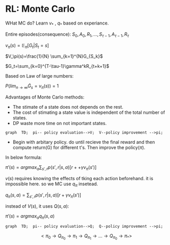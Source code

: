 
# RL: Monte Carlo
WHat MC do? Learn $v_*$ , $q_*$ based on experiance.

Entire episodes(consequence): 
$S_0,A_0,R_1,...,S_{\tau-1},A_{\tau-1},R_{\tau}$

$v_\pi(s)=\mathbb{E}_\pi[G_t|S_t=s]$

$V_\pi(s)=\frac{1}{N} \sum_{k=1}^{N}G_{S_k}$

$G_t=\sum_{k=0}^{T-\tau-1}\gamma^kR_{t+k+1}$

Based on Law of large numbers:

$P(lim_{n\to\infty}\tilde{G}_s=v_\pi(s))=1$

Advantages of Monte Carlo methods:
* The stimate of a state does not depends on the rest.
* The cost of stimating a state value is independent of the total number of states.
* DP waste more time on not important states.

```mermaid
graph  TD;  pi-- policy evaluation-->V;  V--policy improvement -->pi;  
```
* Begin with arbitary policy. do until recieve the final reward and then compute return(G) for different t's. Then improve the policy($\pi$). 

In below formula:

$\pi'(s)=argmax_a\sum_{s',r}p(s',r|s,a)[r++\gamma v_\pi(s')]$

$v(s)$ requires knowing the effects of tking each action beforehand. it is impossible here. so we MC use $q_\pi$ insetead.

$q_\pi(s,a)=\sum_{s',r}p(s',r|s,a)[r+\gamma v_\pi(s')]$

instead of $V(s)$, it uses $Q(s,a)$:

$\pi'(s)=argmax_{a}q_\pi(s,a)$

```mermaid
graph  TD;  pi-- policy evaluation-->Q;  Q--policy improvement -->pi;  
```
$$<\pi_0 \to Q_{\pi_0} \to
\pi_1 \to Q_{\pi_1} \to
... \to  Q_{\pi_0}
\to \pi_*>
$$
